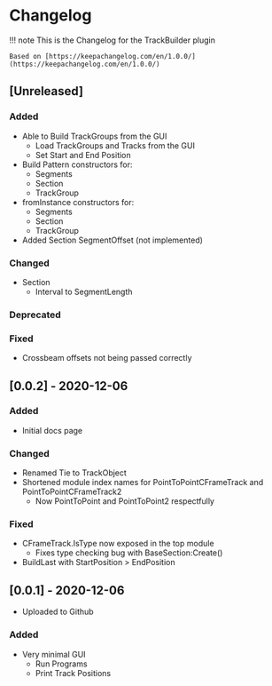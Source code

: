 # Changelog

!!! note
	This is the Changelog for the TrackBuilder plugin

    Based on [https://keepachangelog.com/en/1.0.0/](https://keepachangelog.com/en/1.0.0/)

## [Unreleased]

### Added

- Able to Build TrackGroups from the GUI
	- Load TrackGroups and Tracks from the GUI
	- Set Start and End Position
- Build Pattern constructors for:
	- Segments
	- Section
	- TrackGroup
- fromInstance constructors for:
	- Segments
	- Section
	- TrackGroup
- Added Section SegmentOffset (not implemented)

### Changed

- Section
	- Interval to SegmentLength

### Deprecated



### Fixed

- Crossbeam offsets not being passed correctly

## [0.0.2] - 2020-12-06

### Added

- Initial docs page

### Changed

- Renamed Tie to TrackObject
- Shortened module index names for PointToPointCFrameTrack and PointToPointCFrameTrack2
	- Now PointToPoint and PointToPoint2 respectfully

### Fixed

- CFrameTrack.IsType now exposed in the top module
	- Fixes type checking bug with BaseSection:Create()
- BuildLast with StartPosition > EndPosition

## [0.0.1] - 2020-12-06

- Uploaded to Github

### Added

- Very minimal GUI
	- Run Programs
	- Print Track Positions
